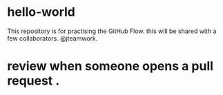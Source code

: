 # hello-world
This repository is for practising the GitHub Flow.
this will be shared with a few collaborators.
@jteamwork. 
# review when someone opens a pull request .
